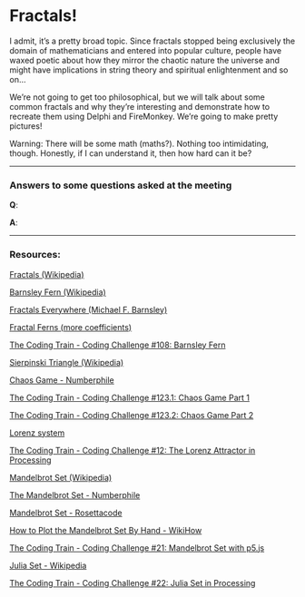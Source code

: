 # Fractals!

I admit, it’s a pretty broad topic. Since fractals stopped being exclusively the domain of mathematicians and entered into popular culture, people have waxed poetic about how they mirror the chaotic nature the universe and might have implications in string theory and spiritual enlightenment and so on…

We’re not going to get too philosophical, but we will talk about some common fractals and why they’re interesting and demonstrate how to recreate them using Delphi and FireMonkey. We’re going to make pretty pictures!

Warning: There will be some math (maths?). Nothing too intimidating, though. Honestly, if I can understand it, then how hard can it be?

---

### Answers to some questions asked at the meeting

**Q**: 

**A**: 

---

### Resources:

[Fractals (Wikipedia)](https://en.wikipedia.org/wiki/Fractal)


[Barnsley Fern (Wikipedia)](https://en.wikipedia.org/wiki/Barnsley_fern)

[Fractals Everywhere (Michael F. Barnsley)](https://books.google.ca/books?id=oh7NoePgmOIC&dq=&redir_esc=y)

[Fractal Ferns (more coefficients)](https://www.dcnicholls.com/byzantium/ferns/fractal.html)

[The Coding Train - Coding Challenge #108: Barnsley Fern](https://www.youtube.com/watch?v=JFugGF1URNo)


[Sierpinski Triangle (Wikipedia)](https://en.wikipedia.org/wiki/Sierpi%C5%84ski_triangle)

[Chaos Game - Numberphile](https://www.youtube.com/watch?v=kbKtFN71Lfs)

[The Coding Train - Coding Challenge #123.1: Chaos Game Part 1](https://www.youtube.com/watch?v=7gNzMtYo9n4)

[The Coding Train - Coding Challenge #123.2: Chaos Game Part 2](https://www.youtube.com/watch?v=A0NHGTggoOQ)


[Lorenz system](https://en.wikipedia.org/wiki/Lorenz_system)

[The Coding Train - Coding Challenge #12: The Lorenz Attractor in Processing](https://www.youtube.com/watch?v=f0lkz2gSsIk)


[Mandelbrot Set (Wikipedia)](https://en.wikipedia.org/wiki/Mandelbrot_set)

[The Mandelbrot Set - Numberphile](https://www.youtube.com/watch?v=NGMRB4O922I)

[Mandelbrot Set - Rosettacode](https://rosettacode.org/wiki/Mandelbrot_set)

[How to Plot the Mandelbrot Set By Hand - WikiHow](https://www.wikihow.com/Plot-the-Mandelbrot-Set-By-Hand)

[The Coding Train - Coding Challenge #21: Mandelbrot Set with p5.js](https://www.youtube.com/watch?v=6z7GQewK-Ks)


[Julia Set - Wikipedia](https://en.wikipedia.org/wiki/Julia_set)

[The Coding Train - Coding Challenge #22: Julia Set in Processing](https://www.youtube.com/watch?v=fAsaSkmbF5s)

